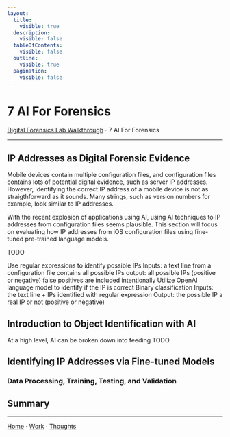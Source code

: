```yaml
---
layout:
  title:
    visible: true
  description:
    visible: false
  tableOfContents:
    visible: false
  outline:
    visible: true
  pagination:
    visible: false
---
```


# 7 AI For Forensics

[Digital Forensics Lab Walkthrough](./) ⋅ 7 AI For Forensics

***

## IP Addresses as Digital Forensic Evidence

Mobile devices contain multiple configuration files, and configuration files contains lots of potential digital evidence, such as server IP addresses. However, identifying the correct IP address of a mobile device is not as straigthforward as it sounds. Many strings, such as version numbers for example, look similar to IP addresses.

With the recent explosion of applications using AI, using AI techniques to IP addresses from configuration files seems plausible. This section will focus on evaluating how IP addresses from iOS configuration files using fine-tuned pre-trained language models.

TODO

Use regular expressions to identify possible IPs
Inputs: a text line from a configuration file contains all possible IPs 
output: all possible IPs (positive or negative)
false positives are included intentionally 
Utilize OpenAI language model to identify if the IP is correct
Binary classification
Inputs: the text line + IPs identified with regular expression
Output: the possible IP a real IP or not (positive or negative)

## Introduction to Object Identification with AI

At a high level, AI can be broken down into feeding TODO.

## Identifying IP Addresses via Fine-tuned Models

### Data Processing, Training, Testing, and Validation

## Summary

***

[Home](https://app.gitbook.com/o/0kO27okC5uVB9ALX3rho/s/036xtfEIzcEdGegONXWM/) ⋅ [Work](https://app.gitbook.com/o/0kO27okC5uVB9ALX3rho/s/WaFS755Q4sf02CxLcghQ/) ⋅ [Thoughts](https://app.gitbook.com/o/0kO27okC5uVB9ALX3rho/s/s4QQPMntQ25hmJToKSOu/)
